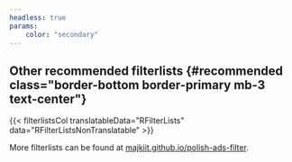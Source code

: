 ```yaml
---
headless: true
params:
    color: "secondary"
---
```

## Other recommended filterlists {#recommended class="border-bottom border-primary mb-3 text-center"}

{{< filterlistsCol translatableData="RFilterLists" data="RFilterListsNonTranslatable" >}}

More filterlists can be found at [majkiit.github.io/polish-ads-filter](https://majkiit.github.io/polish-ads-filter/).